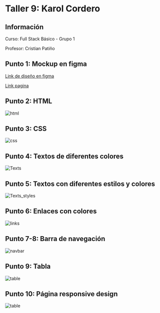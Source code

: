<h1>Taller 9: Karol Cordero</h1>

<h2>Información</h2>
<p>Curso: Full Stack Básico - Grupo 1</p>
<p>Profesor: Cristian Patiño</p>

<h2>Punto 1: Mockup en figma</h2>
<a href="https://www.figma.com/file/KmA6zgjmOJraQbq1yqLXAY/Excercise-1?node-id=30%3A274&t=gumKv8DdLFV4ZLFa-1">Link de diseño en figma</a>

<a href="#">Link pagina</a>
<br>

<h2>Punto 2: HTML</h2>
<img src="./public/images/html.png" alt="html">

<h2>Punto 3: CSS</h2>
<img src="./public/images/css.png" alt="css">

<h2>Punto 4: Textos de diferentes colores </h2>
<img src="./public/images/punto-4.png" alt="Texts">

<h2>Punto 5: Textos con diferentes estilos y colores</h2>
<img src="./public/images/punto-5.png" alt="Texts_styles">

<h2>Punto 6: Enlaces con colores</h2>
<img src="./public/images/punto-6.png" alt="links">

<h2>Punto 7-8: Barra de navegación</h2>
<img src="./public/images/punto7-8.png" alt="navbar">

<h2>Punto 9: Tabla </h2>
<img src="./public/images/tabla.png" alt="table">

<h2>Punto 10: Página responsive design </h2>
<img src="./public/images/pagina-responsive.png" alt="table">